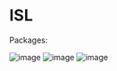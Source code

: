 # ISL

Packages:

![image](https://user-images.githubusercontent.com/92203911/201473821-c6d8bad5-d62b-4ed9-b13c-b2d0fdbce9d1.png)
![image](https://user-images.githubusercontent.com/92203911/201473879-8986d268-0aab-4142-a3b8-24bbb5c70da0.png)
![image](https://user-images.githubusercontent.com/92203911/201473738-bba57d73-f13d-4ed6-981b-94c4c13a2e34.png)
